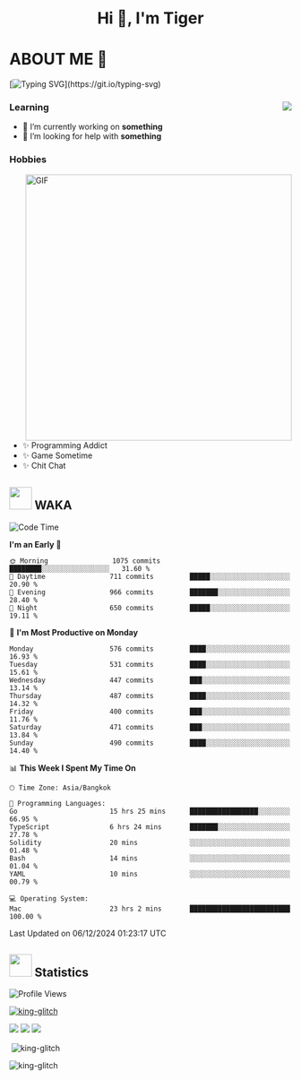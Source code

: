 <h1 align="center">Hi 👋, I'm Tiger</h1>




# ABOUT ME 💬

[![Typing SVG](https://readme-typing-svg.herokuapp.com?color=22F771&vCenter=true&lines=A+perssionate+developer+from+nowhere.)](https://git.io/typing-svg)

<div>
 <img align="right" src="https://spotify-github-profile.vercel.app/api/view?uid=12129734423&cover_image=false&theme=default&bar_color=22d016&bar_color_cover=true" />
 <h3>Learning</h3>
 
 <ul>
  <li>🔭 I’m currently working on <b>something</b></li>
  <li>🤝 I’m looking for help with <b>something</b></li>
 </ul>
 
</div>
<div>
 <h3>Hobbies</h3>
 <img align="right" height="475px"  alt="GIF" src="https://i.pinimg.com/originals/1f/b7/db/1fb7dbee557e5ed509f7517da8a84d58.gif" />
 <ul>
  <li>✨ Programming Addict</li>
  <li>✨ Game Sometime</li>
  <li>✨ Chit Chat</li>
 </ul>
 
</div>



## <img height="40" src="https://raw.githubusercontent.com/innng/innng/master/assets/kyubey.gif"/> WAKA

<!--START_SECTION:waka-->
![Code Time](http://img.shields.io/badge/Code%20Time-2%2C980%20hrs%2034%20mins-blue)

**I'm an Early 🐤** 

```text
🌞 Morning                1075 commits        ████████░░░░░░░░░░░░░░░░░   31.60 % 
🌆 Daytime                711 commits         █████░░░░░░░░░░░░░░░░░░░░   20.90 % 
🌃 Evening                966 commits         ███████░░░░░░░░░░░░░░░░░░   28.40 % 
🌙 Night                  650 commits         █████░░░░░░░░░░░░░░░░░░░░   19.11 % 
```
📅 **I'm Most Productive on Monday** 

```text
Monday                   576 commits         ████░░░░░░░░░░░░░░░░░░░░░   16.93 % 
Tuesday                  531 commits         ████░░░░░░░░░░░░░░░░░░░░░   15.61 % 
Wednesday                447 commits         ███░░░░░░░░░░░░░░░░░░░░░░   13.14 % 
Thursday                 487 commits         ████░░░░░░░░░░░░░░░░░░░░░   14.32 % 
Friday                   400 commits         ███░░░░░░░░░░░░░░░░░░░░░░   11.76 % 
Saturday                 471 commits         ███░░░░░░░░░░░░░░░░░░░░░░   13.84 % 
Sunday                   490 commits         ████░░░░░░░░░░░░░░░░░░░░░   14.40 % 
```


📊 **This Week I Spent My Time On** 

```text
🕑︎ Time Zone: Asia/Bangkok

💬 Programming Languages: 
Go                       15 hrs 25 mins      █████████████████░░░░░░░░   66.95 % 
TypeScript               6 hrs 24 mins       ███████░░░░░░░░░░░░░░░░░░   27.78 % 
Solidity                 20 mins             ░░░░░░░░░░░░░░░░░░░░░░░░░   01.48 % 
Bash                     14 mins             ░░░░░░░░░░░░░░░░░░░░░░░░░   01.04 % 
YAML                     10 mins             ░░░░░░░░░░░░░░░░░░░░░░░░░   00.79 % 

💻 Operating System: 
Mac                      23 hrs 2 mins       █████████████████████████   100.00 % 
```


 Last Updated on 06/12/2024 01:23:17 UTC
<!--END_SECTION:waka-->
## <img height="40" src="https://raw.githubusercontent.com/innng/innng/master/assets/kyubey.gif"/> Statistics
![Profile Views](https://komarev.com/ghpvc/?username=king-glitch)  

<p align="left"> 
 <a href="https://github.com/ryo-ma/github-profile-trophy">
  <img src="https://github-profile-trophy.vercel.app/?username=king-glitch&theme=dracula" alt="king-glitch" />
 </a> </p>

![](https://github-profile-summary-cards.vercel.app/api/cards/profile-details?username=king-glitch&theme=dracula)
![](https://github-profile-summary-cards.vercel.app/api/cards/stats?username=king-glitch&theme=dracula) 
![](https://github-profile-summary-cards.vercel.app/api/cards/productive-time?username=king-glitch&theme=dracula)


<p>&nbsp;<img align="center" src="https://github-readme-stats.vercel.app/api?username=king-glitch&theme=dracula" alt="king-glitch" /></p>

<p><img align="center" src="https://github-readme-streak-stats.herokuapp.com/?user=king-glitch&theme=dracula" alt="king-glitch" /></p>
